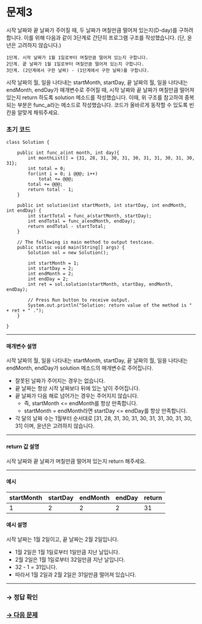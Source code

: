 # 문제3

시작 날짜와 끝 날짜가 주어질 때, 두 날짜가 며칠만큼 떨어져 있는지(D-day)를 구하려 합니다. 이를 위해 다음과 같이 3단계로 간단히 프로그램 구조를 작성했습니다. (단, 윤년은 고려하지 않습니다.)

~~~
1단계. 시작 날짜가 1월 1일로부터 며칠만큼 떨어져 있는지 구합니다.
2단계. 끝 날짜가 1월 1일로부터 며칠만큼 떨어져 있는지 구합니다.
3단계. (2단계에서 구한 날짜) - (1단계에서 구한 날짜)를 구합니다.
~~~

시작 날짜의 월, 일을 나타내는 startMonth, startDay, 끝 날짜의 월, 일을 나타내는 endMonth, endDay가 매개변수로 주어질 때, 시작 날짜와 끝 날짜가 며칠만큼 떨어져 있는지 return 하도록 solution 메소드를 작성했습니다. 이때, 위 구조를 참고하여 중복되는 부분은 func_a라는 메소드로 작성했습니다. 코드가 올바르게 동작할 수 있도록 빈칸을 알맞게 채워주세요.

### 초기 코드

```
class Solution {

    public int func_a(int month, int day){
        int monthList[] = {31, 28, 31, 30, 31, 30, 31, 31, 30, 31, 30, 31};
        int total = 0;
        for(int i = 0; i @@@; i++)
            total += @@@;
        total += @@@;
        return total - 1;
    }
    
    public int solution(int startMonth, int startDay, int endMonth, int endDay) {
        int startTotal = func_a(startMonth, startDay);
        int endTotal = func_a(endMonth, endDay);
        return endTotal - startTotal;
    }

    // The following is main method to output testcase.
    public static void main(String[] args) {
        Solution sol = new Solution();
        
        int startMonth = 1;
        int startDay = 2;
        int endMonth = 2;
        int endDay = 2;
        int ret = sol.solution(startMonth, startDay, endMonth, endDay);
        
        // Press Run button to receive output.
        System.out.println("Solution: return value of the method is " + ret + " .");
    }
    
}
```

---

#### 매개변수 설명
시작 날짜의 월, 일을 나타내는 startMonth, startDay, 끝 날짜의 월, 일을 나타내는 endMonth, endDay가 solution 메소드의 매개변수로 주어집니다.

* 잘못된 날짜가 주어지는 경우는 없습니다.
* 끝 날짜는 항상 시작 날짜보다 뒤에 있는 날이 주어집니다.
* 끝 날짜가 다음 해로 넘어가는 경우는 주어지지 않습니다.
  * 즉, startMonth <= endMonth를 항상 만족합니다.
  * startMonth = endMonth라면 startDay <= endDay를 항상 만족합니다.
* 각 달의 날짜 수는 1월부터 순서대로 [31, 28, 31, 30, 31, 30, 31, 31, 30, 31, 30, 31] 이며, 윤년은 고려하지 않습니다.

---

#### return 값 설명
시작 날짜와 끝 날짜가 며칠만큼 떨어져 있는지 return 해주세요.

---

#### 예시

| startMonth | startDay | endMonth | endDay | return |
|-------------|-----------|-----------|---------|--------|
| 1           | 2         | 2         | 2       | 31     |

#### 예시 설명

시작 날짜는 1월 2일이고, 끝 날짜는 2월 2일입니다.

* 1월 2일은 1월 1일로부터 1일만큼 지난 날입니다.
* 2월 2일은 1월 1일로부터 32일만큼 지난 날입니다.
* 32 - 1 = 31입니다.
* 따라서 1월 2일과 2월 2일은 31일만큼 떨어져 있습니다.

---

### → 정답 확인

### [→ 다음 문제](https://github.com/tnehf18/cosPro/blob/main/java/ex_2nd/ex_2nd_01/no_04/ "cosPro 2급 Java 1차 4번 문제")
